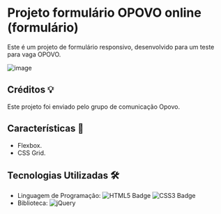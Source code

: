 # Projeto formulário OPOVO online (formulário)

Este é um projeto de formulário responsivo, desenvolvido para um teste para vaga OPOVO.


![image](https://github.com/ryssaes/ProjetoOPOVOonline/assets/132323833/baba0abe-aa56-4366-8379-4689f5565ab1)

## Créditos 💡

Este projeto foi enviado pelo grupo de comunicação Opovo.

## Características 🚀

- Flexbox.
- CSS Grid.

## Tecnologias Utilizadas 🛠️

- Linguagem de Programação: ![HTML5 Badge](https://img.shields.io/badge/HTML5-E34F26?style=for-the-badge&logo=html5&logoColor=white) ![CSS3 Badge](https://img.shields.io/badge/CSS3-1572B6?style=for-the-badge&logo=css3&logoColor=white)
- Biblioteca: ![jQuery](https://img.shields.io/badge/jQuery-3.6.0-blue)
